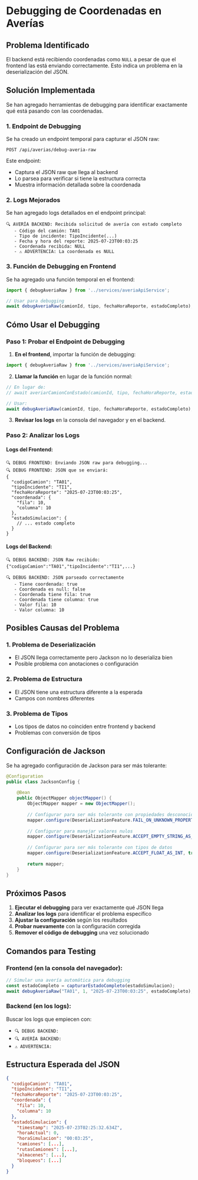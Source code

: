 # Debugging de Coordenadas en Averías

## Problema Identificado

El backend está recibiendo coordenadas como `NULL` a pesar de que el frontend las está enviando correctamente. Esto indica un problema en la deserialización del JSON.

## Solución Implementada

Se han agregado herramientas de debugging para identificar exactamente qué está pasando con las coordenadas.

### 1. Endpoint de Debugging

Se ha creado un endpoint temporal para capturar el JSON raw:

```
POST /api/averias/debug-averia-raw
```

Este endpoint:
- Captura el JSON raw que llega al backend
- Lo parsea para verificar si tiene la estructura correcta
- Muestra información detallada sobre la coordenada

### 2. Logs Mejorados

Se han agregado logs detallados en el endpoint principal:

```
🔍 AVERÍA BACKEND: Recibida solicitud de avería con estado completo
   - Código del camión: TA01
   - Tipo de incidente: TipoIncidente(...)
   - Fecha y hora del reporte: 2025-07-23T00:03:25
   - Coordenada recibida: NULL
   - ⚠️ ADVERTENCIA: La coordenada es NULL
```

### 3. Función de Debugging en Frontend

Se ha agregado una función temporal en el frontend:

```typescript
import { debugAveriaRaw } from '../services/averiaApiService';

// Usar para debugging
await debugAveriaRaw(camionId, tipo, fechaHoraReporte, estadoCompleto);
```

## Cómo Usar el Debugging

### Paso 1: Probar el Endpoint de Debugging

1. **En el frontend**, importar la función de debugging:
```typescript
import { debugAveriaRaw } from '../services/averiaApiService';
```

2. **Llamar la función** en lugar de la función normal:
```typescript
// En lugar de:
// await averiarCamionConEstado(camionId, tipo, fechaHoraReporte, estadoCompleto);

// Usar:
await debugAveriaRaw(camionId, tipo, fechaHoraReporte, estadoCompleto);
```

3. **Revisar los logs** en la consola del navegador y en el backend.

### Paso 2: Analizar los Logs

#### Logs del Frontend:
```
🔍 DEBUG FRONTEND: Enviando JSON raw para debugging...
🔍 DEBUG FRONTEND: JSON que se enviará:
{
  "codigoCamion": "TA01",
  "tipoIncidente": "TI1",
  "fechaHoraReporte": "2025-07-23T00:03:25",
  "coordenada": {
    "fila": 10,
    "columna": 10
  },
  "estadoSimulacion": {
    // ... estado completo
  }
}
```

#### Logs del Backend:
```
🔍 DEBUG BACKEND: JSON Raw recibido:
{"codigoCamion":"TA01","tipoIncidente":"TI1",...}

🔍 DEBUG BACKEND: JSON parseado correctamente
   - Tiene coordenada: true
   - Coordenada es null: false
   - Coordenada tiene fila: true
   - Coordenada tiene columna: true
   - Valor fila: 10
   - Valor columna: 10
```

## Posibles Causas del Problema

### 1. Problema de Deserialización
- El JSON llega correctamente pero Jackson no lo deserializa bien
- Posible problema con anotaciones o configuración

### 2. Problema de Estructura
- El JSON tiene una estructura diferente a la esperada
- Campos con nombres diferentes

### 3. Problema de Tipos
- Los tipos de datos no coinciden entre frontend y backend
- Problemas con conversión de tipos

## Configuración de Jackson

Se ha agregado configuración de Jackson para ser más tolerante:

```java
@Configuration
public class JacksonConfig {
    
    @Bean
    public ObjectMapper objectMapper() {
        ObjectMapper mapper = new ObjectMapper();
        
        // Configurar para ser más tolerante con propiedades desconocidas
        mapper.configure(DeserializationFeature.FAIL_ON_UNKNOWN_PROPERTIES, false);
        
        // Configurar para manejar valores nulos
        mapper.configure(DeserializationFeature.ACCEPT_EMPTY_STRING_AS_NULL_OBJECT, true);
        
        // Configurar para ser más tolerante con tipos de datos
        mapper.configure(DeserializationFeature.ACCEPT_FLOAT_AS_INT, true);
        
        return mapper;
    }
}
```

## Próximos Pasos

1. **Ejecutar el debugging** para ver exactamente qué JSON llega
2. **Analizar los logs** para identificar el problema específico
3. **Ajustar la configuración** según los resultados
4. **Probar nuevamente** con la configuración corregida
5. **Remover el código de debugging** una vez solucionado

## Comandos para Testing

### Frontend (en la consola del navegador):
```javascript
// Simular una avería automática para debugging
const estadoCompleto = capturarEstadoCompleto(estadoSimulacion);
await debugAveriaRaw("TA01", 1, "2025-07-23T00:03:25", estadoCompleto);
```

### Backend (en los logs):
Buscar los logs que empiecen con:
- `🔍 DEBUG BACKEND:`
- `🔍 AVERÍA BACKEND:`
- `⚠️ ADVERTENCIA:`

## Estructura Esperada del JSON

```json
{
  "codigoCamion": "TA01",
  "tipoIncidente": "TI1",
  "fechaHoraReporte": "2025-07-23T00:03:25",
  "coordenada": {
    "fila": 10,
    "columna": 10
  },
  "estadoSimulacion": {
    "timestamp": "2025-07-23T02:25:32.634Z",
    "horaActual": 0,
    "horaSimulacion": "00:03:25",
    "camiones": [...],
    "rutasCamiones": [...],
    "almacenes": [...],
    "bloqueos": [...]
  }
}
``` 